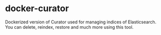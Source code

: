 # docker-curator
Dockerized version of Curator used for managing indices of Elasticsearch. You can delete, reindex, restore and much more using this tool. 
